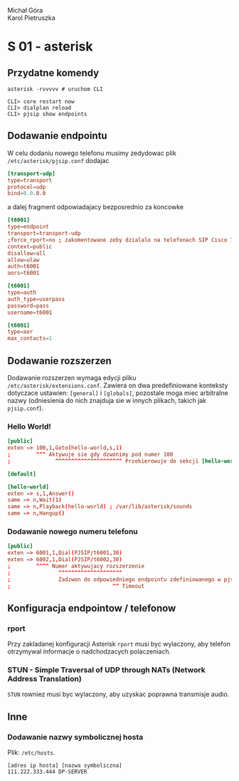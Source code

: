 Michał Góra   
Karol Pietruszka

# S 01 - asterisk

## Przydatne komendy

```shell
asterisk -rvvvvv # uruchom CLI
```

```shell
CLI> core restart now
CLI> dialplan reload
CLI> pjsip show endpoints
```

## Dodawanie endpointu

W celu dodaniu nowego telefonu musimy zedydowac plik `/etc/asterisk/pjsip.conf` dodajac

```conf
[transport-udp]
type=transport
protocol=udp
bind=0.0.0.0
```

a dalej fragment odpowiadajacy bezposrednio za koncowke

```conf
[t6001]
type=endpoint
transport=transport-udp
;force_rport=no ; zakomentowane zeby dzialalo na telefonach SIP Cisco 7960
context=public
disallow=all
allow=ulaw
auth=t6001
aors=t6001

[t6001]
type=auth
auth_type=userpass
password=pass
username=t6001

[t6001]
type=aor
max_contacts=1
```

## Dodawanie rozszerzen 

Dodawanie rozszerzen wymaga edycji pliku `/etc/asterisk/extensions.conf`. Zawiera on dwa predefiniowane konteksty dotyczace ustawien: `[general]` i `[globals]`, pozostale moga miec arbitralne nazwy (odniesienia do nich znajduja sie w innych plikach, takich jak `pjsip.conf`).

### Hello World!

```conf
[public]
exten => 100,1,Goto(hello-world,s,1) 
;        ^^^ Aktywuje sie gdy dzwonimy pod numer 100
;              ^^^^^^^^^^^^^^^^^^^^^ Przekierowuje do sekcji [hello-world]

[default]

[hello-world]
exten => s,1,Answer()
same => n,Wait(1)
same => n,Playback(hello-world) ; /var/lib/asterisk/sounds
same => n,Hangup()
```

### Dodawanie nowego numeru telefonu

```conf
[public]
exten => 6001,1,Dial(PJSIP/t6001,30)
exten => 6002,1,Dial(PJSIP/t6002,30)
;        ^^^^ Numer aktywujacy rozszerzenie
;               ^^^^^^^^^^^^^^^^^^^^
;               Zadzwon do odpowiedniego endpointu zdefiniowanego w pjsip.conf
;                                ^^ Timeout
```

## Konfiguracja endpointow / telefonow

### rport

Przy zakladanej konfiguracji Asterisk `rport` musi byc wylaczony, aby telefon otrzymywal informacje o nadchodzacych polaczeniach.

### STUN - Simple Traversal of UDP through NATs (Network Address Translation)

`STUN` rowniez musi byc wylaczony, aby uzyskac poprawna transmisje audio.

## Inne

### Dodawanie nazwy symbolicznej hosta

Plik: `/etc/hosts`.

```
[adres ip hosta] [nazwa symboliczna]
111.222.333.444 DP-SERVER
```